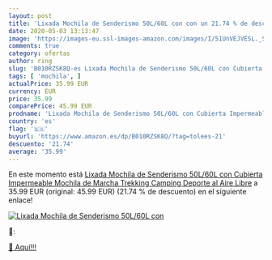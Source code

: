 ```yaml
---
layout: post
title: 'Lixada Mochila de Senderismo 50L/60L con con un 21.74 % de descuento'
date: 2020-05-03 13:13:47
image: 'https://images-eu.ssl-images-amazon.com/images/I/51UnVEJVESL._SL200_.jpg'
comments: true
category: ofertas
author: ring
slug: 'B010RZSK8Q-es Lixada Mochila de Senderismo 50L/60L con Cubierta...'
tags: [ 'mochila', ]
actualPrice: 35.99 EUR
currency: EUR
price: 35.99
comparePrice: 45.99 EUR
prodname: 'Lixada Mochila de Senderismo 50L/60L con Cubierta Impermeable Mochila de Marcha Trekking Camping Deporte al Aire Libre'
country: 'es'
flag: '🇪🇸'
buyurl: 'https://www.amazon.es/dp/B010RZSK8Q/?tag=tolees-21'
descuento: '21.74'
average: '35.99'
---
```


En este momento está [Lixada Mochila de Senderismo 50L/60L con Cubierta Impermeable Mochila de Marcha Trekking Camping Deporte al Aire Libre](https://www.amazon.es/dp/B010RZSK8Q/?tag=tolees-21) a 35.99 EUR (original: 45.99 EUR) (21.74 %  de descuento) en el siguiente enlace!

[![Lixada Mochila de Senderismo 50L/60L con](https://images-eu.ssl-images-amazon.com/images/I/51UnVEJVESL._SL200_.jpg)](https://www.amazon.es/dp/B010RZSK8Q/?tag=tolees-21)

🔎:


[🛒 Aquí!!!](https://www.amazon.es/dp/B010RZSK8Q/?tag=tolees-21)
